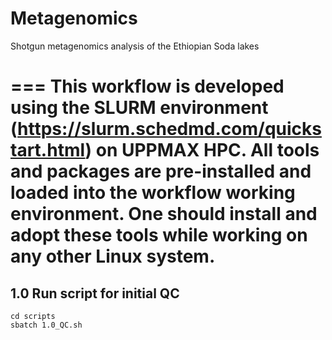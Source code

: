 # Metagenomics
Shotgun metagenomics analysis of the Ethiopian Soda lakes

===
This workflow is developed using the SLURM environment (https://slurm.schedmd.com/quickstart.html) on UPPMAX HPC. All tools and packages are pre-installed and loaded into the workflow working environment.  One should install and adopt these tools while working on any other Linux system.
=== 

1.0 Run script for initial QC
---
```
cd scripts
sbatch 1.0_QC.sh
```

